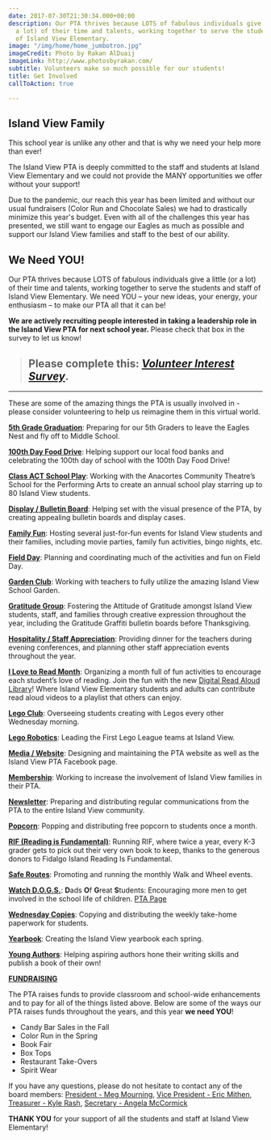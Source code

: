 ```yaml
---
date: 2017-07-30T21:30:34.000+00:00
description: Our PTA thrives because LOTS of fabulous individuals give a little (or
  a lot) of their time and talents, working together to serve the students and staff
  of Island View Elementary.
image: "/img/home/home_jumbotron.jpg"
imageCredit: Photo by Rakan AlDuaij
imageLink: http://www.photosbyrakan.com/
subtitle: Volunteers make so much possible for our students!
title: Get Involved
callToAction: true

---
```

## Island View Family

This school year is unlike any other and that is why we need your help more than ever!

The Island View PTA is deeply committed to the staff and students at Island View Elementary and we could not provide the MANY opportunities we offer without your support!

Due to the pandemic, our reach this year has been limited and without our usual fundraisers (Color Run and Chocolate Sales) we had to drastically minimize this year's budget. Even with all of the challenges this year has presented, we still want to engage our Eagles as much as possible and support our Island View families and staff to the best of our ability.

## We Need YOU!

Our PTA thrives because LOTS of fabulous individuals give a little (or a lot) of their time and talents, working together to serve the students and staff of Island View Elementary. We need YOU – your new ideas, your energy, your enthusiasm – to make our PTA all that it can be!

**We are actively recruiting people interested in taking a leadership role in the Island View PTA for next school year.**  Please check that box in the survey to let us know!

> ## Please complete this:  [_Volunteer Interest Survey_](https://www.cognitoforms.com/FidalgoIslandViewPTASkagitCounty1/IslandViewPTAVolunteerInterest "Interest Survey").

***

These are some of the amazing things the PTA is usually involved in - please consider volunteering to help us reimagine them in this virtual world.

[**5th Grade Graduation**](mailto:membership@islandviewpta.org?subject=IVEPTA%20-%205th%20Grade%20Graduation): Preparing for our 5th Graders to leave the Eagles Nest and fly off to Middle School.

[**100th Day Food Drive**](mailto:membership@islandviewpta.org?subject=IVEPTA%20-%20Food%20Drive): Helping support our local food banks and celebrating the 100th day of school with the 100th Day Food Drive!

[**Class ACT School Play**](mailto:membership@islandviewpta.org?subject=IVEPTA%20-%20ACT%20School%20Play): Working with the Anacortes Community Theatre’s School for the Performing Arts to create an annual school play starring up to 80 Island View students.

[**Display / Bulletin Board**](mailto:membership@islandviewpta.org?subject=IVEPTA%20-%20Display-Reader%20Board): Helping set with the visual presence of the PTA, by creating appealing bulletin boards and display cases.

[**Family Fun**](mailto:membership@islandviewpta.org?subject=IVEPTA%20-%20Family%20Fun): Hosting several just-for-fun events for Island View students and their families, including movie parties, family fun activities, bingo nights, etc.

[**Field Day**](mailto:membership@islandviewpta.org?subject=IVEPTA%20-%20Field%20Day): Planning and coordinating much of the activities and fun on Field Day.

[**Garden Club**](mailto:membership@islandviewpta.org?subject=IVEPTA%20-%20Garden%20Club): Working with teachers to fully utilize the amazing Island View School Garden.

[**Gratitude Group**](mailto:membership@islandviewpta.org?subject=IVEPTA%20-%20Gratitude%20Group): Fostering the Attitude of Gratitude amongst Island View students, staff, and families through creative expression throughout the year, including the Gratitude Graffiti bulletin boards before Thanksgiving.

[**Hospitality / Staff Appreciation**](mailto:membership@islandviewpta.org?subject=IVEPTA%20-%20Hospitality-Staff%20Appreciation): Providing dinner for the teachers during evening conferences, and planning other staff appreciation events throughout the year.

[**I Love to Read Month**](mailto:membership@islandviewpta.org?subject=IVEPTA%20-%20I%20Love%20to%20Read%20Month): Organizing a month full of fun activities to encourage each student’s love of reading.
Join the fun with the new [Digital Read Aloud Library](/digital-read-aloud)! Where Island View Elementary students and adults can contribute read aloud videos to a playlist that others can enjoy.

[**Lego Club**](mailto:membership@islandviewpta.org?subject=IVEPTA%20-%20Lego%20Club): Overseeing students creating with Legos every other Wednesday morning.

[**Lego Robotics**](mailto:membership@islandviewpta.org?subject=IVEPTA%20-%20Lego%20Robotics):  Leading the First Lego League teams at Island View.

[**Media / Website**](mailto:membership@islandviewpta.org?subject=IVEPTA%20-%20Media):  Designing and maintaining the PTA website as well as the Island View PTA Facebook page.

[**Membership**](mailto:membership@islandviewpta.org?subject=IVEPTA%20-%20Membership): Working to increase the involvement of Island View families in their PTA.

[**Newsletter**](mailto:membership@islandviewpta.org?subject=IVEPTA%20-%20Newsletter): Preparing and distributing regular communications from the PTA to the entire Island View community.

[**Popcorn**](mailto:membership@islandviewpta.org?subject=IVEPTA%20-%20Popcorn): Popping and distributing free popcorn to students once a month.

[**RIF (Reading is Fundamental)**](mailto:membership@islandviewpta.org?subject=IVEPTA%20-%20RIF): Running RIF, where twice a year, every K-3 grader gets to pick out their very own book to keep, thanks to the generous donors to Fidalgo Island Reading Is Fundamental.

[**Safe Routes**](mailto:membership@islandviewpta.org?subject=IVEPTA%20-%20Safe%20Routes): Promoting and running the monthly Walk and Wheel events.

[**Watch D.O.G.S.**](mailto:membership@islandviewpta.org?subject=IVEPTA%20-%20Watch%20DOGS):  **D**ads **O**f **G**reat **S**tudents: Encouraging more men to get involved in the school life of children. [PTA Page](/watch-dogs)

[**Wednesday Copies**](mailto:membership@islandviewpta.org?subject=IVEPTA%20-%20Wednesday%20Copies):  Copying and distributing the weekly take-home paperwork for students.

[**Yearbook**](mailto:membership@islandviewpta.org?subject=IVEPTA%20-%20Yearbook):  Creating the Island View yearbook each spring.

[**Young Authors**](mailto:membership@islandviewpta.org?subject=IVEPTA%20-%20Young%20Authors): Helping aspiring authors hone their writing skills and publish a book of their own!

[**FUNDRAISING**](mailto:membership@islandviewpta.org?subject=IVEPTA%20-%20Fundraising)

The PTA raises funds to provide classroom and school-wide enhancements and to pay for all of the things listed above.  Below are some of the ways our PTA raises funds throughout the years, and this year **we need YOU**!

* Candy Bar Sales in the Fall
* Color Run in the Spring
* Book Fair
* Box Tops
* Restaurant Take-Overs
* Spirit Wear

If you have any questions, please do not hesitate to contact any of the board members: [President - Meg Mourning](mailto:president@islandviewpta.org), [Vice President - Eric Mithen](mailto:vicepresident@islandviewpta.org), [Treasurer - Kyle Rash](mailto:treasurer@islandviewpta.org), [Secretary - Angela McCormick](mailto:secretary@islandviewpta.org)

**THANK YOU** for your support of all the students and staff at Island View Elementary!